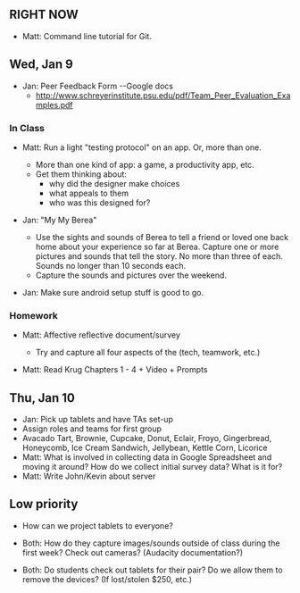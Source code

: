 ## RIGHT NOW

* Matt: Command line tutorial for Git.

## Wed, Jan 9

* Jan: Peer Feedback Form --Google docs
  * http://www.schreyerinstitute.psu.edu/pdf/Team_Peer_Evaluation_Examples.pdf


### In Class
* Matt: Run a light "testing protocol" on an app. Or, more than one.
  * More than one kind of app: a game, a productivity app, etc.
  * Get them thinking about: 
    * why did the designer make choices
    * what appeals to them 
    * who was this designed for?

* Jan: "My My Berea"
  * Use the sights and sounds of Berea to tell a friend or loved one back home about your experience so far at Berea. Capture one or more pictures and sounds that tell the story. No more than three of each. Sounds no longer than 10 seconds each.
  * Capture the sounds and pictures over the weekend.

* Jan: Make sure android setup stuff is good to go.

### Homework
* Matt: Affective reflective document/survey
  * Try and capture all four aspects of the (tech, teamwork, etc.)

* Matt: Read Krug Chapters 1 - 4 + Video + Prompts

## Thu, Jan 10

* Jan: Pick up tablets and have TAs set-up
* Assign roles and teams for first group
* Avacado Tart, Brownie, Cupcake, Donut, Eclair, Froyo, Gingerbread, Honeycomb, Ice Cream Sandwich, Jellybean, Kettle Corn, Licorice
* Matt: What is involved in collecting data in Google Spreadsheet and moving it around? How do we collect initial survey data? What is it for?
* Matt: Write John/Kevin about server

## Low priority

* How can we project tablets to everyone? 

* Both: How do they capture images/sounds outside of class during the first week? Check out cameras? (Audacity documentation?)

* Both: Do students check out tablets for their pair? Do we allow them to remove the devices? (If lost/stolen $250, etc.)  
